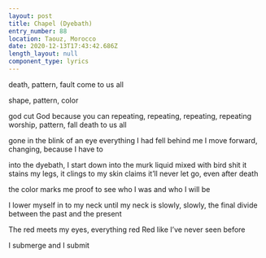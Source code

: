 ```yaml
---
layout: post
title: Chapel (Dyebath)
entry_number: 88
location: Taouz, Morocco
date: 2020-12-13T17:43:42.686Z
length_layout: null
component_type: lyrics
---
```

death, pattern, fault
come to us all 

shape, pattern, color

god cut God because you can
repeating, repeating, repeating, repeating 
worship, pattern, fall
death to us all

gone in the blink of an eye
everything I had fell behind me 
I move forward, changing, because I have to

into the dyebath, I start down
into the murk liquid mixed with bird shit 
it stains my legs, it clings to my skin
claims it’ll never let go, even after death

the color marks me
proof to see who I was and who I will be

I lower myself in to my neck
until my neck is slowly, slowly, 
the final divide between the past and the present
 
The red meets my eyes, everything red
Red like I’ve never seen before

I submerge and I submit